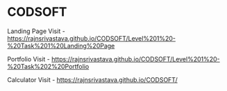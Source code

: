 # CODSOFT
Landing Page
Visit - https://rajnsrivastava.github.io/CODSOFT/Level%201%20-%20Task%201%20Landing%20Page


Portfolio
Visit - https://rajnsrivastava.github.io/CODSOFT/Level%201%20-%20Task%202%20Portfolio

Calculator
Visit - https://rajnsrivastava.github.io/CODSOFT/
